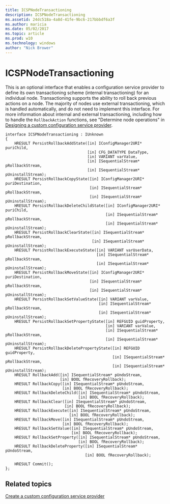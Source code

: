 ```yaml
---
title: ICSPNodeTransactioning
description: ICSPNodeTransactioning
ms.assetid: 24dc518a-4a8d-41fe-9bc6-217bbbdf6a3f
ms.author: maricia
ms.date: 05/02/2017
ms.topic: article
ms.prod: w10
ms.technology: windows
author: "Nick Brower"
---
```



# ICSPNodeTransactioning

This is an optional interface that enables a configuration service provider to define its own transactioning scheme (internal transactioning) for an individual node. Transactioning supports the ability to roll back previous actions on a node. The majority of nodes use external transactioning, which is handled automatically, and do not need to implement this interface. For more information about internal and external transactioning, including how to handle the `RollbackAction` functions, see "Determine node operations" in [Designing a custom configuration service provider](design-a-custom-windows-csp.md).

``` syntax
interface ICSPNodeTransactioning : IUnknown
{
    HRESULT PersistRollbackAddState([in] IConfigManager2URI* puriChild, 
                                    [in] CFG_DATATYPE DataType, 
                                    [in] VARIANT varValue, 
                                    [in] ISequentialStream* pRollbackStream, 
                                    [in] ISequentialStream* pUninstallStream);
    HRESULT PersistRollbackCopyState([in] IConfigManager2URI* puriDestination, 
                                     [in] ISequentialStream* pRollbackStream, 
                                     [in] ISequentialStream* pUninstallStream);
    HRESULT PersistRollbackDeleteChildState([in] IConfigManager2URI* puriChild, 
                                            [in] ISequentialStream* pRollbackStream, 
                                            [in] ISequentialStream* pUninstallStream);
    HRESULT PersistRollbackClearState([in] ISequentialStream* pRollbackStream, 
                                      [in] ISequentialStream* pUninstallStream);
    HRESULT PersistRollbackExecuteState([in] VARIANT varUserData, 
                                        [in] ISequentialStream* pRollbackStream, 
                                        [in] ISequentialStream* pUninstallStream);
    HRESULT PersistRollbackMoveState([in] IConfigManager2URI* puriDestination, 
                                     [in] ISequentialStream* pRollbackStream, 
                                     [in] ISequentialStream* pUninstallStream);
    HRESULT PersistRollbackSetValueState([in] VARIANT varValue, 
                                         [in] ISequentialStream* pRollbackStream, 
                                         [in] ISequentialStream* pUninstallStream);
    HRESULT PersistRollbackSetPropertyState([in] REFGUID guidProperty, 
                                            [in] VARIANT varValue, 
                                            [in] ISequentialStream* pRollbackStream, 
                                            [in] ISequentialStream* pUninstallStream); 
    HRESULT PersistRollbackDeletePropertyState([in] REFGUID guidProperty, 
                                               [in] ISequentialStream* pRollbackStream, 
                                               [in] ISequentialStream* pUninstallStream);
    HRESULT RollbackAdd([in] ISequentialStream* pUndoStream, 
                        [in] BOOL fRecoveryRollback);
    HRESULT RollbackCopy([in] ISequentialStream* pUndoStream, 
                         [in] BOOL fRecoveryRollback);
    HRESULT RollbackDeleteChild([in] ISequentialStream* pUndoStream, 
                                [in] BOOL fRecoveryRollback);
    HRESULT RollbackClear([in] ISequentialStream* pUndoStream, 
                          [in] BOOL fRecoveryRollback);
    HRESULT RollbackExecute([in] ISequentialStream* pUndoStream, 
                            [in] BOOL fRecoveryRollback);
    HRESULT RollbackMove([in] ISequentialStream* pUndoStream, 
                         [in] BOOL fRecoveryRollback);
    HRESULT RollbackSetValue([in] ISequentialStream* pUndoStream, 
                             [in] BOOL fRecoveryRollback);
    HRESULT RollbackSetProperty([in] ISequentialStream* pUndoStream, 
                                [in] BOOL fRecoveryRollback);
    HRESULT RollbackDeleteProperty([in] ISequentialStream* pUndoStream, 
                                   [in] BOOL fRecoveryRollback);

    HRESULT Commit();
};
```

## Related topics

[Create a custom configuration service provider](create-a-custom-configuration-service-provider.md)

 





